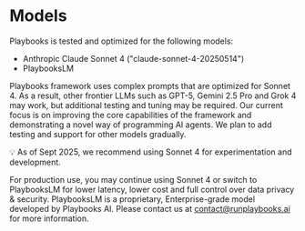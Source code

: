 # Models

Playbooks is tested and optimized for the following models:

- Anthropic Claude Sonnet 4 ("claude-sonnet-4-20250514")
- PlaybooksLM

Playbooks framework uses complex prompts that are optimized for Sonnet 4. As a result, other frontier LLMs such as GPT-5, Gemini 2.5 Pro and Grok 4 may work, but additional testing and tuning may be required. Our current focus is on improving the core capabilities of the framework and demonstrating a novel way of programming AI agents. We plan to add testing and support for other models gradually. 

:bulb: As of Sept 2025, we recommend using Sonnet 4 for experimentation and development.

For production use, you may continue using Sonnet 4 or switch to PlaybooksLM for lower latency, lower cost and full control over data privacy & security. PlaybooksLM is a proprietary, Enterprise-grade model developed by Playbooks AI. Please contact us at [contact@runplaybooks.ai](mailto:contact@runplaybooks.ai) for more information.
